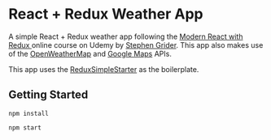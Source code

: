 # React + Redux Weather App

A simple React + Redux weather app following the [ Modern React with Redux ](https://www.udemy.com/react-redux/) online course on Udemy by [Stephen Grider](https://www.udemy.com/user/sgslo/). This app also makes use of the [OpenWeatherMap](http://openweathermap.org/) and [Google Maps](https://developers.google.com/maps/) APIs.

This app uses the [ReduxSimpleStarter](https://github.com/StephenGrider/ReduxSimpleStarter) as the boilerplate.

## Getting Started

```
npm install
```
```
npm start
```

